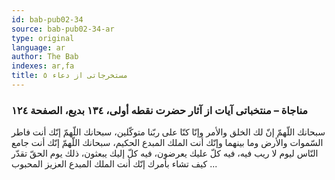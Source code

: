 ```yaml
---
id: bab-pub02-34
source: bab-pub02-34-ar
type: original
language: ar
author: The Bab
indexes: ar,fa
title: مستخرجاتى از دعاء ٥
---
```

### مناجاة – منتخباتى آيات از آثار حضرت نقطه أولى، ۱۳٤ بديع، الصفحة ۱۲٤

سبحانك اللّهمّ إنّ لك الخلق والأمر وإنّا كنّا على ربّنا متوكّلين، سبحانك اللّهمّ إنّك أنت فاطر السّموات والأرض وما بينهما وإنّك أنت الملك المبدع الحكيم، سبحانك اللّهمّ إنّك أنت جامع النّاس ليوم لا ريب فيه، فيه كلّ عليك يعرضون، فيه كلّ إليك يبعثون، ذلك يوم الحقّ تقدّر كيف تشاء بأمرك إنّك أنت الملك المبدع العزيز المحبوب ...